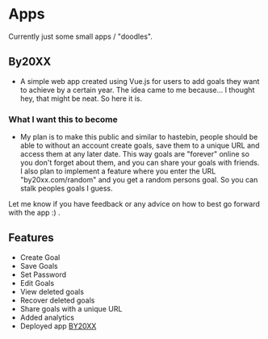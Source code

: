 # Apps
Currently just some small apps / "doodles".

## By20XX
- A simple web app created using Vue.js for users to add goals they want to achieve by a certain year.
The idea came to me because... I thought hey, that might be neat. So here it is.

### What I want this to become
- My plan is to make this public and similar to hastebin, people should be able to without an account create goals, save them to a unique URL
and access them at any later date. This way goals are "forever" online so you don't forget about them, and you can share your goals with friends.
I also plan to implement a feature where you enter the URL "by20xx.com/random" and you get a random persons goal. So you can stalk peoples goals I guess.

Let me know if you have feedback or any advice on how to best go forward with the app :) .

## Features
- Create Goal
- Save Goals
- Set Password
- Edit Goals
- View deleted goals
- Recover deleted goals
- Share goals with a unique URL
- Added analytics
- Deployed app [BY20XX](https://by20xx.com)